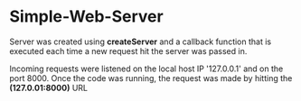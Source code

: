 # Simple-Web-Server

Server was created using **createServer** and a callback function that is executed each time a new request hit the server was passed in.

Incoming requests were listened on the local host IP '127.0.0.1' and on the port 8000. Once the code was running, the request was made by hitting the **(127.0.01:8000)** URL  


